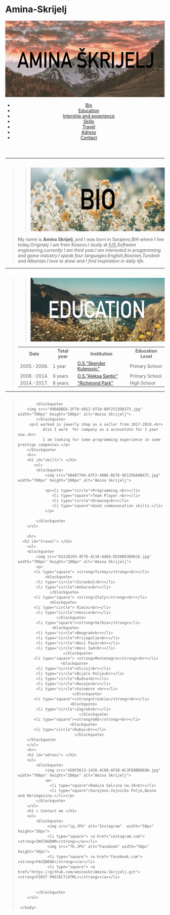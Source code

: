 # Amina-Skrijelj

     
<!DOCTYPE html>
<html>
    <head>
        <title>My Resume Project</title>
        <link rel="stylesheet" type="text/css" href="Resume1CSS.css">
    </head>
    <body>
        <header>
            <img src="102C25CB-B1EE-4A99-9612-B5E41B7F841D.jpg" width="1000px" height="240px" alt="Amina Skrijelj">
          <nav>
		<ul>
			<li><a href="#bio">Bio</a></li>
			<li><a href="#education">Education</a></li>
			<li><a href="#intership">Intership and experience</a></li>
            <li><a href="#skills">Skills</a></li>
            <li><a href="#travel">Travel</a></li>
            <li><a href="#adress">Adress</a></li>
            <li><a href="#contact">Contact</a></li>
		</ul>
              </nav>  
         </header>
        <hr>
        <h2 id="home"> </h2>
        <blockquote>
            <blockquote>
            <img src="A5FE2F97-0E0D-4D1C-ABDF-B6DEA5701F1A.jpg" width="700px" height="200px" alt="Amina Skrijelj"></blockquote>
            <p>My name is <strong> Amina Skrijelj </strong>,and I was born in Sarajevo,BiH where I live today.Originaly I am from Kosovo.I study  at <em><acronym title="Internation University of Sarajevo">IUS</acronym>,Software engineering,currently I am third year.I am interested in progarmming and game industry.I speak four languages:English,Bosnian,Turskish and Albanian.I love to draw and I find inspiration in daily life.</em></p>
        </blockquote>
        <hr>
        <h2 id="education"> </h2>
        <blockquote>
            <blockquote>
            <img src="D561720E-C6CC-45FD-976D-CA7ACA237B7A.jpg" width="700px" height="200px" alt="Amina Skrijelj">
                </blockquote>
           <table>
               <tr>
                   <th>Date</th>
                   <th>Total year</th>
                   <th>Institution</th>
                   <th>Education Level</th>
                </tr>
               <tr>
                   <td>2005.-2006.</td>
                   <td>1 year</td>
                   <td><a href="http://www.os-sk.edu.ba">O.S."Skender Kulenovic"</a></td>
                   <td>Primary School</td>
               </tr>
               <tr>
                   <td>2006.-2014.</td>
                   <td>8 years</td>
                   <td><a href="http://osas.edu.ba">O.S."Aleksa Santic"</a></td>
                   <td>Primary School</td> 
               </tr>
               <tr>
                   <td>2014.-2017.</td>
                   <td>8 years.</td>
                   <td><a href="http://rps.edu.ba/en/">"Richmond Park"</a></td>
                   <td>High School</td>
               </tr>
            </table>
         </blockquote>
        <hr>
        <h2 id="intership"> </h2>
        <blockquote>
            
            <blockquote>
        <img src="496A8BE6-2F78-4812-9710-00F2523D8373.jpg" width="700px" height="200px" alt="Amina Skrijelj">
            </blockquote>
         <p>I worked in jewerly shop as a seller from 2017-2019.<br>
               Also I work  for company as a accountatn for 1 year now.<br>
               I am looking for some programming experience in some prestige companies.</p>
        </blockquote>
        <hr>
        <h2 id="skills"> </h2>
           <ul>
            <blockquote>
                <img src="9A407784-A7F2-408E-BE76-9E1356AAB47C.jpg" width="700px" height="200px" alt="Amina Skrijelj">
            
                <p><li type="circle">Programming.<br></li>
                   <li type="square">Team Player.<br></li>
                   <li type="circle">Drawing<br></li>
                   <li type="square">Good communacation skills.</li>
                </p>
                  
            </blockquote>
        </ul>
       
        <hr>
      <h2 id="travel"> </h2>
        <ul>
        <blockquote>
            <img src="62228293-4F76-4C18-A4E6-ED38D63B961E.jpg" width="700px" height="200px" alt="Amina Skrijelj">
            <p>
           <li type="square"> <strong>Turkey</strong><br></li>
                <blockquote>
            <li type="circle">Istanbul<br></li>
            <li type="circle">Ankara<br></li>
                  </blockquote>
           <li type="square"> <strong>Italy</strong><br></li>
                  <blockquote>
           <li type="circle"> Rimini<br></li>
            <li type="circle">Venice<br></li>
                     </blockquote>
            <li type="square"><strong>Serbia</strong></li>
                   <blockquote>
            <li type="circle">Beograd<br></li>
            <li type="circle">Prijepolje<br></li>
            <li type="circle">Novi Pazar<br></li>
            <li type="circle">Novi Sad<br></li>
                        </blockquote>
           <li type="square"> <strong>Montenegro</strong><br></li>
                       <blockquote>
            <li type="circle">Ulcinj<br></li>
            <li type="circle">Bijelo Polje<br></li>
            <li type="circle">Budva<br></li>
            <li type="circle">Rozaje<br></li>
            <li type="circle">Sutomore <br></li>
                            </blockquote>
           <li type="square"><strong>Croatia</strong><br></li>
                           <blockquote>
            <li type="circle">Zagreb<br></li>
                               </blockquote>
           <li type="square"><strong>UAE</strong><br></li>
                           <blockquote>
           <li type="circle">Dubai<br></li>
                             </blockquote>
        </blockquote>
        </ul>
        <hr>
        <h2 id="adress"> </h2>
        <ul>
            <blockquote>
                <img src="450F5613-1438-4C6B-AF20-AC3FD8BD869A.jpg" width="700px" height="200px" alt="Amina Skrijelj">
                <p>
                  <li type="square">Ramiza Salcina no.36<br></li>
                  <li type="square">Sarajevo.Vojnicko Polje,Bosna and Herzegovina.</li></p>
            </blockquote>
        </ul>
        <h1 > Contact me </h1>
        <ul>
            <blockquote>
                 <img src="ig.JPG" alt="Instagram"  width="50px" height="50px">
                 <li type="square"> <a href="instagram.com"><strong>INSTAGRAM</strong></a></li>
                 <img src="fb.JPG" alt="Facebook" width="50px" height="50px">
                 <li type="square"> <a href="facebook.com"><strong>FACEBOOK</strong></a></li>
                 <li type="square"> <a href="https://github.com/aminaskr/Amina-Skrijelj.git"><strong>FIRST PROJECT(HTML)</strong></a></li>
                 

            </blockquote>
        </ul>
        
     </body>
</html>
